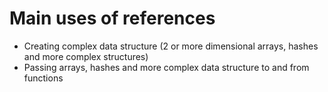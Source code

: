 # Main uses of references

* Creating complex data structure (2 or more dimensional arrays, hashes and more complex structures)
* Passing arrays, hashes and more complex data structure to and from functions



